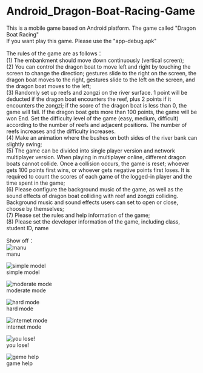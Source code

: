 # Android_Dragon-Boat-Racing-Game  
This is a mobile game based on Android platform. The game called "Dragon Boat Racing"   
If you want play this game. Please use the "app-debug.apk"
      
The rules of the game are as follows：      
(1) The embankment should move down continuously (vertical screen);    
(2) You can control the dragon boat to move left and right by touching the screen to change the direction; gestures slide to the right on the screen, the dragon boat moves to the right, gestures slide to the left on the screen, and the dragon boat moves to the left;    
(3) Randomly set up reefs and zongzi on the river surface. 1 point will be deducted if the dragon boat encounters the reef, plus 2 points if it encounters the zongzi; if the  score of the dragon boat is less than 0, the game will fail. If the dragon boat gets more than 100 points, the game will be won End. Set the difficulty level of the game   (easy, medium, difficult) according to the number of reefs and adjacent positions. The number of reefs increases and the difficulty increases.  
(4) Make an animation where the bushes on both sides of the river bank can slightly swing;  
(5) The game can be divided into single player version and network multiplayer version. When playing in multiplayer online, different dragon boats cannot collide. Once a    collision occurs, the game is reset; whoever gets 100 points first wins, or whoever gets negative points first loses. It is required to count the scores of each game of the logged-in player and the time spent in the game;  
(6) Please configure the background music of the game, as well as the sound effects of dragon boat colliding with reef and zongzi colliding. Background music and sound effects users can set to open or close, choose by themselves;  
(7) Please set the rules and help information of the game;  
(8) Please set the developer information of the game, including class, student ID, name  
  
  
Show off：  
![manu](https://github.com/Huang2077/Android_Dragon-Boat-Racing-Game/blob/master/main%20menu.png)     
manu  
  
![simple model](https://github.com/Huang2077/Android_Dragon-Boat-Racing-Game/blob/master/simple%20mode.png)     
simple model  
  
![moderate mode](https://github.com/Huang2077/Android_Dragon-Boat-Racing-Game/blob/master/moderate%20mode.png)     
moderate mode  
  
![hard mode](https://github.com/Huang2077/Android_Dragon-Boat-Racing-Game/blob/master/hard%20mode.png)     
hard mode  
  
![internet mode](https://github.com/Huang2077/Android_Dragon-Boat-Racing-Game/blob/master/internet%20model.png)     
internet mode  
   
![you lose!](https://github.com/Huang2077/Android_Dragon-Boat-Racing-Game/blob/master/you%20lose!.png)     
you lose!    

![geme help](https://github.com/Huang2077/Android_Dragon-Boat-Racing-Game/blob/master/game%20help.png)     
game help  


